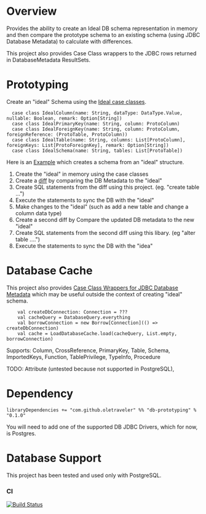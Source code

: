 # Overview

Provides the ability to create an Ideal DB schema representation in memory 
and then compare the prototype schema to an existing schema (using JDBC Database Metadata) to calculate with differences.

This project also provides Case Class wrappers to the JDBC rows returned in DatabaseMetadata ResultSets.

# Prototyping 

Create an "ideal" Schema using the [Ideal case classes](core/src/main/scala/com/bones/si/ideal/package.scala).

```$scala
  case class IdealColumn(name: String, dataType: DataType.Value, nullable: Boolean, remark: Option[String])
  case class IdealPrimaryKey(name: String, column: ProtoColumn)
  case class IdealForeignKey(name: String, column: ProtoColumn, foreignReference: (ProtoTable, ProtoColumn))
  case class IdealTable(name: String, columns: List[ProtoColumn], foreignKeys: List[ProtoForeignKey], remark: Option[String])
  case class IdealSchema(name: String, tables: List[ProtoTable])
```

Here is an [Example](jdbc/src/it/scala/com/bones/si/jdbc/ExampleTest.scala) which creates a schema from an "ideal" structure.
  1. Create the "ideal" in memory using the case classes
  2. Create a [diff](core/src/main/scala/com/bones/si/ideal/Diff.scala) by comparing the DB Metadata to the "ideal"
  3. Create SQL statements from the diff using this project.  (eg. "create table ...")  
  4. Execute the statements to sync the DB with the "ideal"
  5. Make changes to the "ideal" (such as add a new table and change a column data type)
  6. Create a second diff by Compare the updated DB metadata to the new "ideal"
  7. Create SQL statements from the second diff using this libary. (eg "alter table ....")
  8. Execute the statements to sync the DB with the "idea"




# Database Cache
This project also provides [Case Class Wrappers for JDBC Database Metadata](https://github.com/scala-bones/db-prototyping/blob/master/core/src/main/scala/com/bones/mdwrap/package.scala)
which may be useful outside the context of creating "ideal" schema.

```$scala
    val createDbConnection: Connection = ???
    val cacheQuery = DatabaseQuery.everything
    val borrowConnection = new Borrow[Connection](() => createDbConnection)
    val cache = LoadDatabaseCache.load(cacheQuery, List.empty, borrowConnection) 
```

Supports:
  Column, CrossReference, PrimaryKey, Table, Schema, ImportedKeys, Function, TablePrivilege, TypeInfo, Procedure
  
TODO:
  Attribute (untested because not supported in PostgreSQL), 
  
  
# Dependency

```libraryDependencies += "com.github.oletraveler" %% "db-prototyping" % "0.1.0"```

You will need to add one of the supported DB JDBC Drivers, which for now, is Postgres.

# Database Support

  This project has been tested and used only with PostgreSQL.

### CI
[![Build Status](https://travis-ci.org/scala-bones/db-prototyping.svg?branch=master)](https://travis-ci.org/scala-bones/bones)    


 